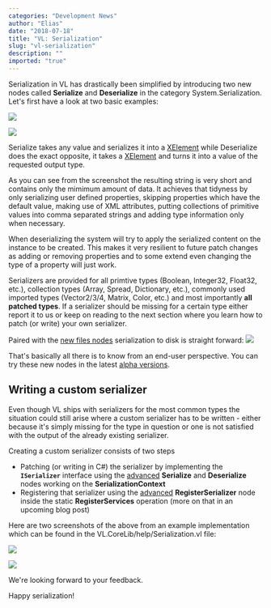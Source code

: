 ```yaml
---
categories: "Development News"
author: "Elias"
date: "2018-07-18"
title: "VL: Serialization"
slug: "vl-serialization"
description: ""
imported: "true"
---
```



Serialization in VL has drastically been simplified by introducing two new nodes called **Serialize** and **Deserialize** in the category System.Serialization.
Let's first have a look at two basic examples:

![](Serialization_ADSR.PNG) 

![](Serialization_Spread.PNG) 

Serialize takes any value and serializes it into a [XElement](https://msdn.microsoft.com/en-us/library/system.xml.linq.xelement(v=vs.110).aspx) while Deserialize does the exact opposite, it takes a [XElement](https://msdn.microsoft.com/en-us/library/system.xml.linq.xelement(v=vs.110).aspx) and turns it into a value of the requested output type.

As you can see from the screenshot the resulting string is very short and contains only the mimimum amount of data. It achieves that tidyness by only serializing user defined properties, skipping properties which have the default value, making use of XML attributes, putting collections of primitive values into comma separated strings and adding type information only when necessary.

When deserializing the system will try to apply the serialized content on the instance to be created. This makes it very resilient to future patch changes as adding or removing properties and to some extend even changing the type of a property will just work.

Serializers are provided for all primtive types (Boolean, Integer32, Float32, etc.), collection types (Array, Spread, Dictionary, etc.), commonly used imported types (Vector2/3/4, Matrix, Color, etc.) and most importantly **all patched types**. If a serializer should be missing for a certain type either report it to us or keep on reading to the next section where you learn how to patch (or write) your own serializer.

Paired with the [new files nodes](/blog/2018/vl-improved-file-io) serialization to disk is straight forward:
![](Serialization_ToDisk.PNG) 

That's basically all there is to know from an end-user perspective. You can try these new nodes in the latest [alpha versions](https://vvvv.org/downloads/previews).

##  Writing a custom serializer

Even though VL ships with serializers for the most common types the situation could still arise where a custom serializer has to be written - either because it's simply missing for the type in question or one is not satisfied with the output of the already existing serializer.

Creating a custom serializer consists of two steps
- Patching (or writing in C#) the serializer by implementing the 
**`ISerializer`** interface using the [advanced](/blog/2018/vl-corelib-cleanup) **Serialize** and **Deserialize** nodes working on the **SerializationContext**
- Registering that serializer using the [advanced](/blog/2018/vl-corelib-cleanup) **RegisterSerializer** node inside the static **RegisterServices** operation (more on that in an upcoming blog post)

Here are two screenshots of the above from an example implementation which can be found in the VL.CoreLib/help/Serialization.vl file:

![](Serialization_CustomImplementation.PNG) 

![](Serialization_CustomRegistration.PNG) 

We're looking forward to your feedback.

Happy serialization!